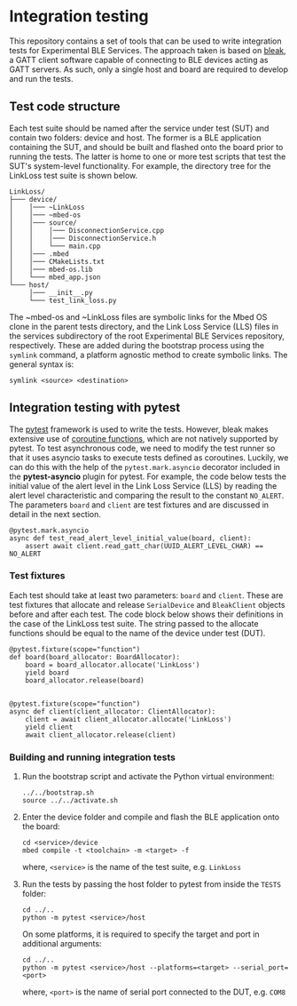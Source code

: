 # Integration testing

This repository contains a set of tools that can be used to write integration tests for Experimental BLE Services.
The approach taken is based on [bleak](https://bleak.readthedocs.io/en/latest/), a GATT client software capable of connecting to BLE devices acting as GATT servers.
As such, only a single host and board are required to develop and run the tests.

## Test code structure
Each test suite should be named after the service under test (SUT) and contain two folders: device and host.
The former is a BLE application containing the SUT, and should be built and flashed onto the board prior to running the tests.
The latter is home to one or more test scripts that test the SUT's system-level functionality.
For example, the directory tree for the LinkLoss test suite is shown below.

```
LinkLoss/
├─── device/
│    │─── ~LinkLoss
│    │─── ~mbed-os
│    │─── source/
│    │    │─── DisconnectionService.cpp
│    │    │─── DisconnectionService.h
│    │    └─── main.cpp
│    │─── .mbed
│    │─── CMakeLists.txt
│    │─── mbed-os.lib
│    └─── mbed_app.json
└─── host/
     │─── __init__.py
     └─── test_link_loss.py
```

The ~mbed-os and ~LinkLoss files are symbolic links for the Mbed OS clone in the parent tests directory, and the Link Loss Service (LLS) files in the services subdirectory of the root Experimental BLE Services repository, respectively.
These are added during the bootstrap process using the `symlink` command, a platform agnostic method to create symbolic links.
The general syntax is:

```
symlink <source> <destination>
```

## Integration testing with pytest
The [pytest](https://docs.pytest.org/en/stable/) framework is used to write the tests. 
However, bleak makes extensive use of [coroutine functions](https://docs.python.org/3/library/asyncio-task.html#id1), which are not natively supported by pytest.
To test asynchronous code, we need to modify the test runner so that it uses asyncio tasks to execute tests defined as coroutines.
Luckily, we can do this with the help of the `pytest.mark.asyncio` decorator included in the **pytest-asyncio** plugin for pytest. For example, the code below tests the initial value of the alert level in the Link Loss Service (LLS) by reading the alert level characteristic and comparing the result to the constant `NO_ALERT`. 
The parameters `board` and `client` are test fixtures and are discussed in detail in the next section.

```
@pytest.mark.asyncio
async def test_read_alert_level_initial_value(board, client):
    assert await client.read_gatt_char(UUID_ALERT_LEVEL_CHAR) == NO_ALERT
```

### Test fixtures
Each test should take at least two parameters: `board` and `client`.
These are test fixtures that allocate and release `SerialDevice` and `BleakClient` objects before and after each test.
The code block below shows their definitions in the case of the LinkLoss test suite.
The string passed to the allocate functions should be equal to the name of the device under test (DUT).

```
@pytest.fixture(scope="function")
def board(board_allocator: BoardAllocator):
    board = board_allocator.allocate('LinkLoss')
    yield board
    board_allocator.release(board)


@pytest.fixture(scope="function")
async def client(client_allocator: ClientAllocator):
    client = await client_allocator.allocate('LinkLoss')
    yield client
    await client_allocator.release(client)
```

### Building and running integration tests
1. Run the bootstrap script and activate the Python virtual environment: 
   ```
   ../../bootstrap.sh
   source ../../activate.sh
   ```

1. Enter the device folder and compile and flash the BLE application onto the board:

   ```
   cd <service>/device
   mbed compile -t <toolchain> -m <target> -f 
   ```

   where, `<service>` is the name of the test suite, e.g. `LinkLoss`

1. Run the tests by passing the host folder to pytest from inside the `TESTS` folder:

   ```
   cd ../..
   python -m pytest <service>/host
   ```

   On some platforms, it is required to specify the target and port in additional arguments:

   ```
   cd ../..
   python -m pytest <service>/host --platforms=<target> --serial_port=<port>
   ```

   where, `<port>` is the name of serial port connected to the DUT, e.g. `COM8`
